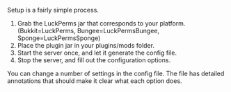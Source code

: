 Setup is a fairly simple process.

1. Grab the LuckPerms jar that corresponds to your platform. 
(Bukkit=LuckPerms, Bungee=LuckPermsBungee, Sponge=LuckPermsSponge)
2. Place the plugin jar in your plugins/mods folder.
3. Start the server once, and let it generate the config file.
4. Stop the server, and fill out the configuration options.

You can change a number of settings in the config file. The file has detailed annotations that should make it clear what each option does.